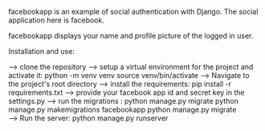 facebookapp is an example of social authentication with Django.
The social application here is facebook.

facebookapp displays your name and profile picture of the logged in user.

Installation and use:

--> clone the repository
--> setup a virtual environment for the project and activate it:
    python -m venv venv
    source venv/bin/activate
--> Navigate to the project's root directory
--> install the requirements: pip install -r requirements.txt
--> provide your facebook app id and secret key in the settings.py
--> run the migrations : python manage.py migrate
                         python manage.py makemigrations facebookapp
                         python manage.py migrate                         
--> Run the server: python manage.py runserver


